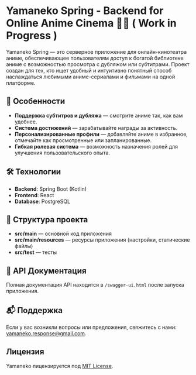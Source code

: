 # Yamaneko Spring - Backend for Online Anime Cinema 🎥🎌 ( Work in Progress )

Yamaneko Spring — это серверное приложение для онлайн-кинотеатра аниме, обеспечивающее пользователям доступ к богатой библиотеке аниме с возможностью просмотра с дубляжом или субтитрами. Проект создан для тех, кто ищет удобный и интуитивно понятный способ наслаждаться любимыми аниме-сериалами и фильмами на одной платформе.

## 🚀 Особенности

- **Поддержка субтитров и дубляжа** — смотрите аниме так, как вам удобнее.
- **Система достижений** — зарабатывайте награды за активность.
- **Персонализированные профили** — добавляйте аниме в избранное, отмечайте как просмотренные или запланированные.
- **Гибкая ролевая система** — возможность назначения ролей для улучшения пользовательского опыта.

## 🛠 Технологии

- **Backend**: Spring Boot (Kotlin)
- **Frontend**: React
- **Database**: PostgreSQL

## 📂 Структура проекта

- **src/main** — основной код приложения
- **src/main/resources** — ресурсы приложения (настройки, статические файлы)
- **src/test** — тесты

## 📄 API Документация

Полная документация API находится в `/swagger-ui.html` после запуска приложения.

## 📬 Поддержка

Если у вас возникли вопросы или предложения, свяжитесь с нами: [yamaneko.response@gmail.com](mailto:yamaneko.response@gmail.com).

## Лицензия

Yamaneko лицензируется под [MIT License](LICENSE).
